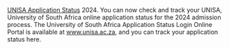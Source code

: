 [UNISA Application Status](https://unisaapplicationstatus.co.za/) 2024. You can now check and track your UNISA, University of South Africa online application status for the 2024 admission process. The University of South Africa Application Status Login Online Portal is available at www.unisa.ac.za, and you can track your application status here.
